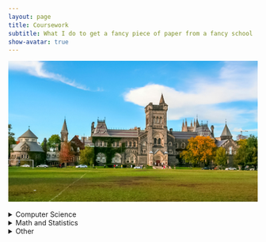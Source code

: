 ```yaml
---
layout: page
title: Coursework
subtitle: What I do to get a fancy piece of paper from a fancy school
show-avatar: true
---
```




![University College, University of Toronto](/img/uoft.jpg "University College, University of Toronto")


<details>
<summary> <i class="fa fa-laptop" aria-hidden="true"></i> Computer Science </summary>

     CSC148 : Introduction to Computer Science
     CSC165 : Mathematical Expression and Reasoning for Computer Science
     CSC207 : Software Design
     CSC209 : Software Tools and Systems Programming
     CSC236 : Introduction to the Theory of Computation
     CSC258 : Computer Organization
     CSC263 : Data Structure and Analysis
     CSC300 : Computers and Society
</details>

<details>
<summary> <i class="fa fa-bar-chart" aria-hidden="true"></i> Math and Statistics </summary>

    MAT137 : Calculus!
    MAT223 : Linear Algebra I
    MAT235 : Calculus II
    STA247 : Probability with Computer Applications
    STA248 : Statistics for Computer Scientists
</details>

<details>
<summary> <i class="fa fa-book" aria-hidden="true"></i> Other </summary>

    HPS110 : The Science of Human Nature
    HPS120 : How to think about Science
</details>



